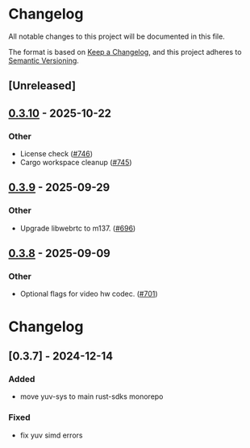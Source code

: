 # Changelog

All notable changes to this project will be documented in this file.

The format is based on [Keep a Changelog](https://keepachangelog.com/en/1.0.0/),
and this project adheres to [Semantic Versioning](https://semver.org/spec/v2.0.0.html).

## [Unreleased]

## [0.3.10](https://github.com/livekit/rust-sdks/compare/rust-sdks/yuv-sys@0.3.9...rust-sdks/yuv-sys@0.3.10) - 2025-10-22

### Other

- License check ([#746](https://github.com/livekit/rust-sdks/pull/746))
- Cargo workspace cleanup ([#745](https://github.com/livekit/rust-sdks/pull/745))

## [0.3.9](https://github.com/livekit/rust-sdks/compare/rust-sdks/yuv-sys@0.3.8...rust-sdks/yuv-sys@0.3.9) - 2025-09-29

### Other

- Upgrade libwebrtc to m137. ([#696](https://github.com/livekit/rust-sdks/pull/696))

## [0.3.8](https://github.com/livekit/rust-sdks/compare/rust-sdks/yuv-sys@0.3.7...rust-sdks/yuv-sys@0.3.8) - 2025-09-09

### Other

- Optional flags for video hw codec. ([#701](https://github.com/livekit/rust-sdks/pull/701))
# Changelog

## [0.3.7] - 2024-12-14

### Added

- move yuv-sys to main rust-sdks monorepo

### Fixed

- fix yuv simd errors
